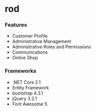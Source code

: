 # rod

### Features

*   Customer Profile
*   Administrative Management
*   Administrative Roles and Permissions
*   Communications
*   Online Shop

### Frameworks

*   .NET Core 2.1
*   Entity Framework
*   bootstrap 4.3.1
*   jQuery 3.2.1
*   Font Awesome 5
